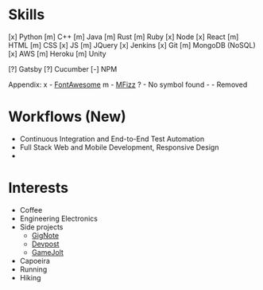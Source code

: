 # Skills
[x] Python
[m] C++
[m] Java
[m] Rust
[m] Ruby
[x] Node
[x] React
[m] HTML
[m] CSS
[x] JS
[m] JQuery
[x] Jenkins
[x] Git
[m] MongoDB (NoSQL)
[x] AWS
[m] Heroku
[m] Unity

 [?] Gatsby
 [?] Cucumber
 [-] NPM

Appendix:
    x - [FontAwesome](https://fontawesome.com)
    m - [MFizz](http://fizzed.com/oss/font-mfizz)
    ? - No symbol found
    - - Removed

# Workflows (New)
- Continuous Integration and End-to-End Test Automation
- Full Stack Web and Mobile Development, Responsive Design
- 

# Interests
- Coffee
- Engineering Electronics
- Side projects
    - [GigNote](https://gignote.io)
    - [Devpost](https://devpost.com/mkeays)
    - [GameJolt](https://gamejolt.com/@ForgeStudios)
- Capoeira
- Running
- Hiking